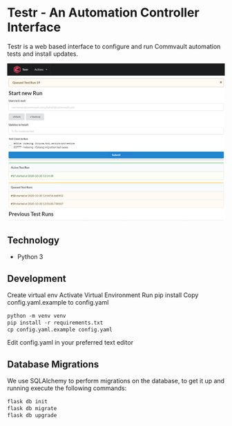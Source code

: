 # Testr - An Automation Controller Interface

Testr is a web based interface to configure and run Commvault automation tests and install updates.

![Testr Main Form Screenshot](/Screenshots/testr.png)

## Technology
* Python 3

## Development

Create virtual env
Activate Virtual Environment
Run pip install
Copy config.yaml.example to config.yaml

```
python -m venv venv
pip install -r requirements.txt
cp config.yaml.example config.yaml
```

Edit config.yaml in your preferred text editor

## Database Migrations
We use SQLAlchemy to perform migrations on the database, to get it up and running execute the following commands:

```
flask db init
flask db migrate
flask db upgrade
```
